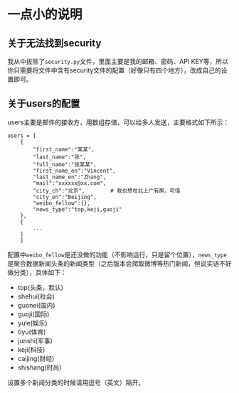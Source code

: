# 一点小的说明

## 关于无法找到security

我从中拔除了`security.py`文件，里面主要是我的邮箱、密码、API KEY等，所以你只需要将文件中含有security文件的配置（好像只有四个地方），改成自己的设置即可。


## 关于users的配置

users主要是邮件的接收方，用数组存储，可以给多人发送，主要格式如下所示：

```
users = [
    {
        "first_name":"某某",
        "last_name":"张",
        "full_name":"张某某",
        "first_name_en":"Vincent",
        "last_name_en":"Zhang",
        "mail":"xxxxxx@xx.com",
        "city_ch":"北京",        # 我也想在北上广有房，可惜
        "city_en":"Beijing",
        "weibo_fellow":{},
        "news_type":"top,keji,guoji"
    },
    {
        ...
    }
    ]
```

配置中`weibo_fellow`是还没做的功能（不影响运行，只是留个位置），`news_type`是聚合数据新闻头条的新闻类型（之后版本会爬取微博等热门新闻，但说实话不好做分类），具体如下：

- top(头条，默认)
- shehui(社会)
- guonei(国内)
- guoji(国际)
- yule(娱乐)
- tiyu(体育)
- junshi(军事)
- keji(科技)
- caijing(财经)
- shishang(时尚)

设置多个新闻分类的时候请用逗号（英文）隔开。
